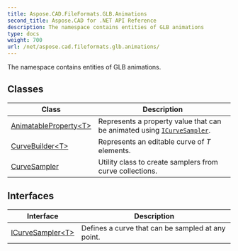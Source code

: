 ```yaml
---
title: Aspose.CAD.FileFormats.GLB.Animations
second_title: Aspose.CAD for .NET API Reference
description: The namespace contains entities of GLB animations
type: docs
weight: 700
url: /net/aspose.cad.fileformats.glb.animations/
---
```

The namespace contains entities of GLB animations.

## Classes

| Class | Description |
| --- | --- |
| [AnimatableProperty&lt;T&gt;](./animatableproperty-1/) | Represents a property value that can be animated using [`ICurveSampler`](../aspose.cad.fileformats.glb.animations/icurvesampler-1/). |
| [CurveBuilder&lt;T&gt;](./curvebuilder-1/) | Represents an editable curve of *T* elements. |
| [CurveSampler](./curvesampler/) | Utility class to create samplers from curve collections. |
## Interfaces

| Interface | Description |
| --- | --- |
| [ICurveSampler&lt;T&gt;](./icurvesampler-1/) | Defines a curve that can be sampled at any point. |


